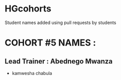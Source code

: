 # HGcohorts
Student names added using pull requests by students

# COHORT #5 NAMES :
## Lead Trainer : Abednego Mwanza
- kamwesha chabula
